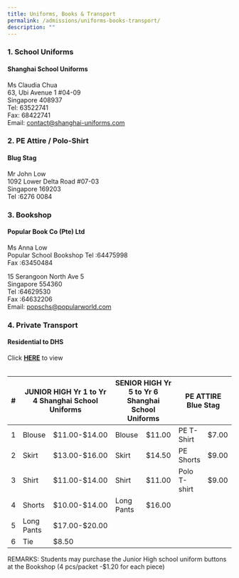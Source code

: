 ```yaml
---
title: Uniforms, Books & Transport
permalink: /admissions/uniforms-books-transport/
description: ""
---
```

### **1. School Uniforms**

#### **Shanghai School Uniforms**
Ms Claudia Chua  
63, Ubi Avenue 1 #04-09  
Singapore 408937  
Tel: 63522741  
Fax: 68422741  
Email: [contact@shanghai-uniforms.com](mailto:Email:%20contact@shanghai-uniforms.com)

### **2. PE Attire / Polo-Shirt**
#### **Blug Stag**

Mr John Low  
1092 Lower Delta Road #07-03  
Singapore 169203  
Tel :6276 0084

### **3. Bookshop**
#### **Popular Book Co (Pte) Ltd**

Ms Anna Low  
Popular School Bookshop Tel :64475998  
Fax :63450484 

15 Serangoon North Ave 5  
Singapore 554360  
Tel :64629530  
Fax :64632206  
Email: [popschs@popularworld.com](mailto:popschs@popularworld.com)

### **4. Private Transport**

#### **Residential to DHS**
Click **[HERE](/files/Private-Bus-Transport_2022.pdf)** to view
<br><br>
<table><thead><tr><th>#</th><th colspan="2">JUNIOR HIGH Yr 1 to Yr 4 Shanghai School Uniforms</th><th colspan="2">SENIOR HIGH Yr 5 to Yr 6 Shanghai School Uniforms</th><th colspan="2">PE ATTIRE<br>Blue Stag</th></tr></thead><tbody><tr><td>1</td><td>Blouse</td><td>$11.00-$14.00</td><td>Blouse</td><td>$11.00</td><td>PE T-Shirt</td><td>$7.00</td></tr><tr><td>2</td><td>Skirt</td><td>$13.00-$16.00</td><td>Skirt</td><td>$14.50</td><td>PE Shorts</td><td>$9.00</td></tr><tr><td>3</td><td>Shirt</td><td>$11.00-$14.00</td><td>Shirt</td><td>$11.00</td><td>Polo T-shirt</td><td>$9.00</td></tr><tr><td>4</td><td>Shorts</td><td>$10.00-$14.00</td><td>Long Pants</td><td>$16.00</td><td></td><td></td></tr><tr><td>5</td><td>Long Pants</td><td>$17.00-$20.00</td><td></td><td></td><td></td><td></td></tr><tr><td>6</td><td>Tie</td><td>$8.50</td><td></td><td></td><td></td><td></td></tr></tbody></table>

REMARKS: Students may purchase the Junior High school uniform buttons at the Bookshop (4 pcs/packet -$1.20 for each piece)
